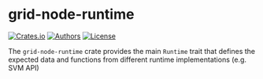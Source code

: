 # grid-node-runtime

[![Crates.io](https://img.shields.io/crates/v/grid-node-runtime.svg?color=0000FF)](https://crates.io/crates/grid-node-runtime)
[![Authors](https://img.shields.io/badge/authors-Sonic_Engineering-0000FF.svg)](https://sonic.game)
[![License](https://img.shields.io/badge/license-Apache%202.0-0000FF.svg)](/LICENSE)

The `grid-node-runtime` crate provides the main `Runtime` trait that defines the expected data and functions from different runtime implementations (e.g. SVM API)
